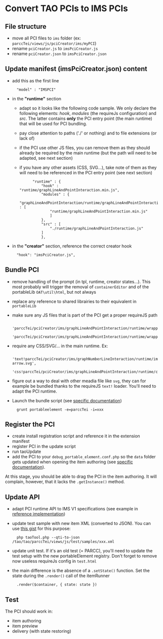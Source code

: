 
# Convert TAO PCIs to IMS PCIs
## File structure
- move all PCI files to `ims` folder (ex: `parccTei/views/js/pciCreator/ims/myPCI`)
- rename `pciCreator.js` to `imsPciCreator.js`
- rename `pciCreator.json` to `imsPciCreator.json`

## Update manifest (imsPciCreator.json) content
- add this as the first line

		"model" : "IMSPCI"
- in the **"runtime"** section
	- adapt so it looks like the following code sample. We only declare the following elements: *hook*, *modules* (the requireJs configuration) and *src*. The latter contains **only** the PCI entry point (the main runtime) that will be used for PCI bundling.
	- pay close attention to paths ('./' or nothing) and to file extensions (or lack of)
	- if the PCI use other JS files, you can remove them as they should already be required by the main runtime (but the path will need to be adapted, see next section)
	- if you have any other assets (CSS, SVG...), take note of them as they will need to be referenced in the PCI entry point (see next section)

				"runtime" : {
					"hook" : "runtime/graphLineAndPointInteraction.min.js",
					"modules" : {
					    "graphLineAndPointInteraction/runtime/graphLineAndPointInteraction.min" : [
						"runtime/graphLineAndPointInteraction.min.js"
					    ]
					},
					"src" : [
					    "./runtime/graphLineAndPointInteraction.js"
					]
				    },

- in the **"creator"** section, reference the correct creator hook

		"hook": "imsPciCreator.js",

## Bundle PCI
- remove handling of the prompt (in tpl, runtime, creator states...). This most probably will trigger the removal of `containerEditor` and of the portableLib `OAT\util\html`, but not always
- replace any reference to shared librairies to their equivalent in `portableLib`
- make sure any JS files that is part of the PCI get a proper requireJS path

		'parccTei/pciCreator/ims/graphLineAndPointInteraction/runtime/wrappers/setOfPoints',
		'parccTei/pciCreator/ims/graphLineAndPointInteraction/runtime/wrappers/points',
    
- require any CSS/SVG/... in the main runtime. Ex:

		'text!parccTei/pciCreator/ims/graphNumberLineInteraction/runtime/img/open-arrow.svg',
		'css!parccTei/pciCreator/ims/graphLineAndPointInteraction/runtime/css/graphLineAndPointInteraction'
		
- figure out a way to deal with other meadia file like `svg`, they can for example be bundled thanks to the requireJS `text!` loader. You'll need to adapt the PCI runtime.
- Launch the bundle script (see [specific documentation](https://hub.taocloud.org/articles/pcipic-development))

		grunt portableelement -e=parccTei -i=xxx

## Register the PCI
- create install registration script and reference it in the extension manifest
- register PCI in the update script
- run taoUpdate
- add the PCI to your `debug_portable_element.conf.php` so the `data` folder gets updated when opening the item authoring (see [specific documentation](https://hub.taocloud.org/articles/pcipic-development)).

At this stage, you should be able to drag the PCI in the item authoring. It will complain, however, that it lacks the `.getInstance()` method.

## Update API
- adapt PCI runtime API to IMS V1 specifications (see example in [reference implementation](https://github.com/oat-sa/extension-tao-itemqti-pci/blob/7374649fb2f7a4fce5e01850b55713919a120482/views/js/pciCreator/ims/likertCompact/likert/runtime/js/likertInteraction.js))
- update test sample with new item XML (converted to JSON). You can use [this gist](https://gist.github.com/no-chris/9cb7c67b59ee89e6c95e76f218ccf367) for this purpose:

		php taoTool.php --qti-to-json /tao/tao/parccTei/views/js/test/samples/xxx.xml
		
- update unit test. If it's an old test (= PARCC), you'll need to update the test setup with the new portableElement registry. Don't forget to remove now useless requireJs config in `test.html`
- the main difference is the absence of a `.setState()` function. Set the state during the `.render()` call of the itemRunner

		.render($container, { state: state })

## Test
The PCI should work in:
- item authoring
- item preview
- delivery (with state restoring)


